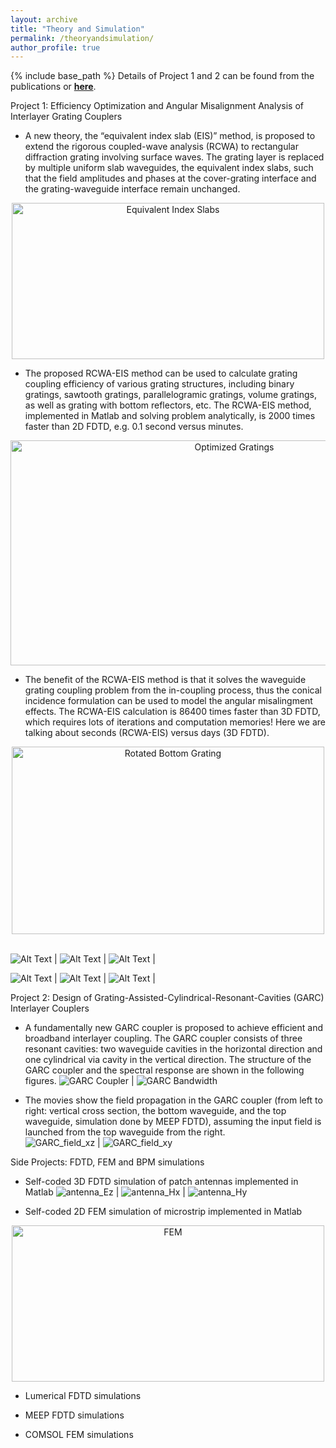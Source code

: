 ```yaml
---
layout: archive
title: "Theory and Simulation"
permalink: /theoryandsimulation/
author_profile: true
---
```


{% include base_path %}
Details of Project 1 and 2 can be found from the publications or [<b>here</b>](http://congshanwan.github.io/files/proposal_Congshan_Wan.pdf). 

Project 1: Efficiency Optimization and Angular Misalignment Analysis of Interlayer Grating Couplers 
* A new theory, the “equivalent index slab (EIS)” method, is proposed to extend the rigorous coupled-wave analysis (RCWA) to rectangular diffraction grating involving surface waves. The grating layer is replaced by multiple uniform slab waveguides, the equivalent index slabs, such that the field amplitudes and phases at the cover-grating interface and the grating-waveguide interface remain unchanged. <br/>
<center><img src="/images/fig_slab.png" alt="Equivalent Index Slabs" style="width:500px;height:250px;"></center>

* The proposed RCWA-EIS method can be used to calculate grating coupling efficiency of various grating structures, including binary gratings, sawtooth gratings, parallelogramic gratings, volume gratings, as well as grating with bottom reflectors, etc. The RCWA-EIS method, implemented in Matlab and solving problem analytically, is 2000 times faster than 2D FDTD, e.g. 0.1 second versus minutes. <br/>
<center><img src="/images/fig_gr_opt.png" alt="Optimized Gratings" style="width:700px;height:360px;"></center>

* The benefit of the RCWA-EIS method is that it solves the waveguide grating coupling problem from the in-coupling process, thus the conical incidence formulation can be used to model the angular misalingment effects. The RCWA-EIS calculation is 86400 times faster than 3D FDTD, which requires lots of iterations and computation memories! Here we are talking about seconds (RCWA-EIS) versus days (3D FDTD). <br/>
<center><img src="/images/fig_rot.png" alt="Rotated Bottom Grating" style="width:500px;height:300px;"></center>
<br/>

![Alt Text](https://github.com/congshanwan/congshanwan.github.io/raw/master/files/rotate_001_conf.gif)  |  ![Alt Text](https://github.com/congshanwan/congshanwan.github.io/raw/master/files/rotate_100_conf.gif)  |  ![Alt Text](https://github.com/congshanwan/congshanwan.github.io/raw/master/files/rotate_221_conf.gif)  | 

![Alt Text](https://github.com/congshanwan/congshanwan.github.io/raw/master/files/rotate_001_eff.gif)  |  ![Alt Text](https://github.com/congshanwan/congshanwan.github.io/raw/master/files/rotate_100_eff.gif)  |  ![Alt Text](https://github.com/congshanwan/congshanwan.github.io/raw/master/files/rotate_221_eff.gif)  |    


Project 2: Design of Grating-Assisted-Cylindrical-Resonant-Cavities (GARC) Interlayer Couplers 
* A fundamentally new  GARC coupler is proposed to achieve efficient and broadband interlayer coupling. The GARC coupler consists of three resonant cavities: two waveguide cavities in the horizontal direction and one cylindrical via cavity in the vertical direction. The structure of the GARC coupler and the spectral response are shown in the following figures. 
![GARC Coupler](https://github.com/congshanwan/congshanwan.github.io/raw/master/images/fig_garc.png)  |  ![GARC Bandwidth](https://github.com/congshanwan/congshanwan.github.io/raw/master/images/fig_GARC_bandwidth.png) 

* The movies show the field propagation in the GARC coupler (from left to right: vertical cross section, the bottom waveguide, and the top waveguide, simulation done by MEEP FDTD), assuming the input field is launched from the top waveguide from the right.  
![GARC_field_xz](https://github.com/congshanwan/congshanwan.github.io/raw/master/files/GARC_field_y.gif)  |  ![GARC_field_xy](https://github.com/congshanwan/congshanwan.github.io/raw/master/files/GARC_field_gr.gif) 


Side Projects: FDTD, FEM and BPM simulations
* Self-coded 3D FDTD simulation of patch antennas implemented in Matlab
![antenna_Ez](https://github.com/congshanwan/congshanwan.github.io/raw/master/files/antenna_Ez.gif)  |  ![antenna_Hx](https://github.com/congshanwan/congshanwan.github.io/raw/master/files/antenna_Hx.gif)  |  ![antenna_Hy](https://github.com/congshanwan/congshanwan.github.io/raw/master/files/antenna_Hy.gif)  

* Self-coded 2D FEM simulation of microstrip implemented in Matlab
<center><img src="/images/fig_FEM_potential.png" alt="FEM" style="width:500px;height:250px;"></center>

* Lumerical FDTD simulations

* MEEP FDTD simulations

* COMSOL FEM simulations


